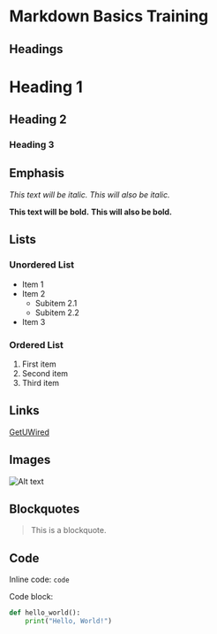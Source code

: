 # Markdown Basics Training

## Headings

# Heading 1
## Heading 2
### Heading 3

## Emphasis

*This text will be italic.*
_This will also be italic._

**This text will be bold.**
__This will also be bold.__

## Lists

### Unordered List

- Item 1
- Item 2
  - Subitem 2.1
  - Subitem 2.2
- Item 3

### Ordered List

1. First item
2. Second item
3. Third item

## Links

[GetUWired](https://www.getuwired.com)

## Images

![Alt text](https://via.placeholder.com/150)

## Blockquotes

> This is a blockquote.

## Code

Inline code: `code`

Code block:

```python
def hello_world():
    print("Hello, World!")